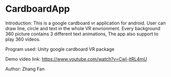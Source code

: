 # CardboardApp
Introduction:
This is a google cardboard vr application for android. User can draw line, circle and text in the whole VR envrionment. 
Every background 360 picture contains 3 different text animations, The app also support to play 360 videos.

Program used:
Unity
google cardboard VR package

Demo video link:
https://www.youtube.com/watch?v=Cwl-jtRL4mU

Author: Zhang Fan
